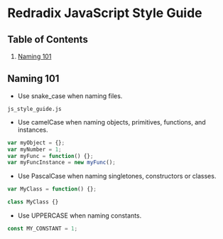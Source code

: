 # Redradix JavaScript Style Guide

## Table of Contents

1. [Naming 101](#naming-101)

## Naming 101

- Use snake_case when naming files.
```
js_style_guide.js
```

- Use camelCase when naming objects, primitives, functions, and instances.
```javascript
var myObject = {};
var myNumber = 1;
var myFunc = function() {};
var myFuncInstance = new myFunc();
```

- Use PascalCase when naming singletones, constructors or classes.
```javascript
var MyClass = function() {};

class MyClass {}
```

- Use UPPERCASE when naming constants.
```javascript
const MY_CONSTANT = 1;
```